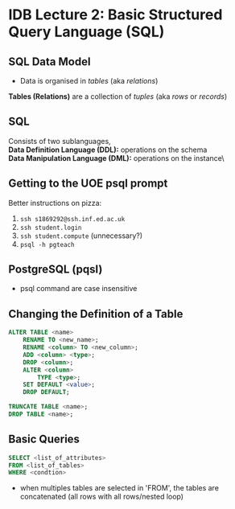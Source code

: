 
# IDB Lecture 2: Basic Structured Query Language (SQL)

## SQL Data Model
  - Data is organised in _tables_ (aka _relations_)

__Tables (Relations)__ are a collection of _tuples_ (aka _rows_ or _records_)

## SQL
Consists of two sublanguages,\
__Data Definition Language (DDL):__ operations on the schema\
__Data Manipulation Language (DML):__ operations on the instance\ 

## Getting to the UOE psql prompt
Better instructions on pizza:

1. `ssh s1869292@ssh.inf.ed.ac.uk`
2. `ssh student.login`
3. `ssh student.compute` (unnecessary?)
4. `psql -h pgteach`

## PostgreSQL (pqsl)
  - psql command are case insensitive

## Changing the Definition of a Table
```SQL
ALTER TABLE <name>
    RENAME TO <new_name>;
    RENAME <column> TO <new_column>;
    ADD <column> <type>;
    DROP <column>;
    ALTER <column>
        TYPE <type>;
	SET DEFAULT <value>;
	DROP DEFAULT;

TRUNCATE TABLE <name>;
DROP TABLE <name>;
```

## Basic Queries
```SQL
SELECT <list_of_attributes>
FROM <list_of_tables>
WHERE <condtion>
```
- when multiples tables are selected in 'FROM', the tables are concatenated (all rows with all rows/nested loop)
